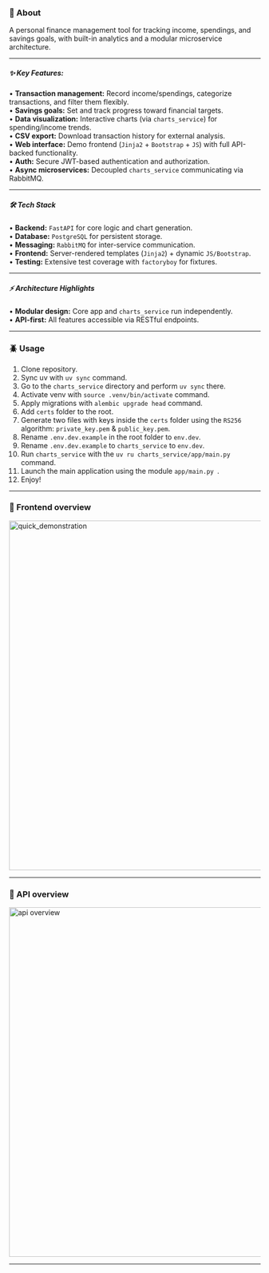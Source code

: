 ### 💭 About

A personal finance management tool for tracking income, spendings, and savings goals, with built-in analytics and a modular microservice architecture.
***

##### ✨ Key Features:
• **Transaction management:** Record income/spendings, categorize transactions, and filter them flexibly.  
• **Savings goals:** Set and track progress toward financial targets.  
• **Data visualization:** Interactive charts (via `charts_service`) for spending/income trends.  
• **CSV export:** Download transaction history for external analysis.  
• **Web interface:** Demo frontend (`Jinja2` + `Bootstrap` + `JS`) with full API-backed functionality.  
• **Auth:** Secure JWT-based authentication and authorization.  
• **Async microservices:** Decoupled `charts_service` communicating via RabbitMQ.  
***

##### 🛠️ Tech Stack
• **Backend:** `FastAPI` for core logic and chart generation.  
• **Database:** `PostgreSQL` for persistent storage.  
• **Messaging:** `RabbitMQ` for inter-service communication.  
• **Frontend:** Server-rendered templates (`Jinja2`) + dynamic `JS/Bootstrap`.  
• **Testing:** Extensive test coverage with `factoryboy` for fixtures.  
***

##### ⚡ Architecture Highlights
• **Modular design:** Core app and `charts_service` run independently.  
• **API-first:** All features accessible via RESTful endpoints.
***

### 🪲 Usage
1. Clone repository.  
2. Sync uv with `uv sync` command.  
3. Go to the `charts_service` directory and perform `uv sync` there.  
4. Activate venv with `source .venv/bin/activate` command.  
5. Apply migrations with `alembic upgrade head` command.  
6. Add `certs` folder to the root.  
7. Generate two files with keys inside the `certs` folder using the `RS256` algorithm: `private_key.pem` & `public_key.pem`.  
8. Rename `.env.dev.example` in the root folder to `env.dev`.  
9. Rename `.env.dev.example` to `charts_service` to `env.dev`.  
10. Run `charts_service` with the `uv ru charts_service/app/main.py ` command.  
11. Launch the main application using the module `app/main.py `.  
12. Enjoy!  
***

### 👀 Frontend overview
<img src="https://github.com/user-attachments/assets/1299f0bc-c7d6-4d9e-a27f-177e82a24d7a" alt="quick_demonstration" width="700">

***
### 👀 API overview
<img src="https://github.com/user-attachments/assets/32d884df-641a-4a4d-ace4-16d3819d3019" width="700" alt="api overview"  />

***
